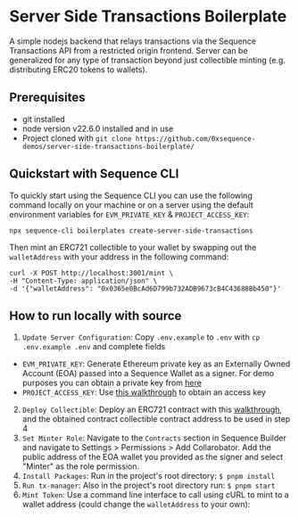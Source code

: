 # Server Side Transactions Boilerplate
A simple nodejs backend that relays transactions via the Sequence Transactions API from a restricted origin frontend. Server can be generalized for any type of transaction beyond just collectible minting (e.g. distributing ERC20 tokens to wallets).

## Prerequisites
- git installed
- node version v22.6.0 installed and in use
- Project cloned with `git clone https://github.com/0xsequence-demos/server-side-transactions-boilerplate/`

## Quickstart with Sequence CLI
To quickly start using the Sequence CLI you can use the following command locally on your machine or on a server using the default environment variables for `EVM_PRIVATE_KEY` & `PROJECT_ACCESS_KEY`:

```shell
npx sequence-cli boilerplates create-server-side-transactions
```

Then mint an ERC721 collectible to your wallet by swapping out the `walletAddress` with your address in the following command:
```shell
curl -X POST http://localhost:3001/mint \
-H "Content-Type: application/json" \
-d '{"walletAddress": "0x0365e0BcAd6D799b732ADB9673cB4C43688Bb450"}'
```

## How to run locally with source
1. `Update Server Configuration`: Copy `.env.example` to `.env` with `cp .env.example .env` and complete fields
- `EVM_PRIVATE_KEY`: Generate Ethereum private key as an Externally Owned Account (EOA) passed into a Sequence Wallet as a signer. For demo purposes you can obtain a private key from [here](https://sequence-ethauthproof-viewer.vercel.app/)
- `PROJECT_ACCESS_KEY`: Use [this walkthrough](https://docs.sequence.xyz/solutions/builder/getting-started#claim-an-api-access-key) to obtain an access key 
2. `Deploy Collectible`: Deploy an ERC721 contract with this [walkthrough](https://docs.sequence.xyz/solutions/collectibles/contracts/deploy-an-item-collection), and the obtained contract collectible contract address to be used in step 4
3. `Set Minter Role`: Navigate to the `Contracts` section in Sequence Builder and navigate to Settings > Permissions > Add Collarobator. Add the public address of the EOA wallet you provided as the signer and select "Minter" as the role permission.
4. `Install Packages`: Run in the project's root directory: `$ pnpm install`
5. `Run tx-manager`: Also in the project's root directory run: `$ pnpm start`
6. `Mint Token`: Use a command line interface to call using cURL to mint to a wallet address (could change the `walletAddress` to your own):
